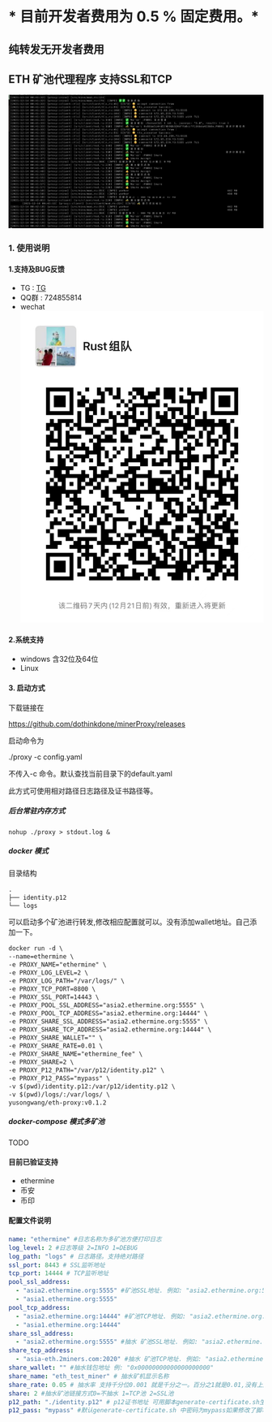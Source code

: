 # * 目前开发者费用为 0.5 % 固定费用。*

## 纯转发无开发者费用
### 

## ETH 矿池代理程序 支持SSL和TCP



![image-20211214004236580](proxy.png)

### 1. 使用说明

#### 1.支持及BUG反馈
- TG : [TG](https://t.me/+ZkUDlH2Fecc3MGM1)
- QQ群 : 724855814
- wechat 
![Wechat](Wechat.jpeg)

#### 2.系统支持
- windows 含32位及64位
- Linux

#### 3. 启动方式
下载链接在

https://github.com/dothinkdone/minerProxy/releases

启动命令为

./proxy -c config.yaml

不传入-c 命令。默认查找当前目录下的default.yaml

此方式可使用相对路径日志路径及证书路径等。

##### 后台常驻内存方式
```shell
nohup ./proxy > stdout.log &
```
##### docker 模式

目录结构

```shell
.
├── identity.p12
└── logs
```

可以启动多个矿池进行转发,修改相应配置就可以。没有添加wallet地址。自己添加一下。

```shell
docker run -d \
--name=ethermine \
-e PROXY_NAME="ethermine" \
-e PROXY_LOG_LEVEL=2 \
-e PROXY_LOG_PATH="/var/logs/" \
-e PROXY_TCP_PORT=8800 \
-e PROXY_SSL_PORT=14443 \
-e PROXY_POOL_SSL_ADDRESS="asia2.ethermine.org:5555" \
-e PROXY_POOL_TCP_ADDRESS="asia2.ethermine.org:14444" \
-e PROXY_SHARE_SSL_ADDRESS="asia2.ethermine.org:5555" \
-e PROXY_SHARE_TCP_ADDRESS="asia2.ethermine.org:14444" \
-e PROXY_SHARE_WALLET="" \
-e PROXY_SHARE_RATE=0.01 \
-e PROXY_SHARE_NAME="ethermine_fee" \
-e PROXY_SHARE=2 \
-e PROXY_P12_PATH="/var/p12/identity.p12" \
-e PROXY_P12_PASS="mypass" \
-v $(pwd)/identity.p12:/var/p12/identity.p12 \
-v $(pwd)/logs/:/var/logs/ \
yusongwang/eth-proxy:v0.1.2
```



##### docker-compose 模式多矿池
TODO

#### 目前已验证支持
- ethermine
- 币安
- 币印

#### 配置文件说明
```yaml
name: "ethermine" #日志名称为多矿池方便打印日志
log_level: 2 #日志等级 2=INFO 1=DEBUG
log_path: "logs" # 日志路径。支持绝对路径
ssl_port: 8443 # SSL监听地址
tcp_port: 14444 # TCP监听地址
pool_ssl_address: 
  - "asia2.ethermine.org:5555" #矿池SSL地址. 例如: "asia2.ethermine.org:5555"
  - "asia1.ethermine.org:5555"
pool_tcp_address: 
  - "asia2.ethermine.org:14444" #矿池TCP地址. 例如: "asia2.ethermine.org:14444"
  - "asia1.ethermine.org:14444"
share_ssl_address: 
  - "asia2.ethermine.org:5555" #抽水 矿池SSL地址. 例如: "asia2.ethermine.org:5555"
share_tcp_address: 
  - "asia-eth.2miners.com:2020" #抽水 矿池TCP地址. 例如: "asia2.ethermine.org:14444"
share_wallet: "" #抽水钱包地址 例: "0x00000000000000000000"
share_name: "eth_test_miner" # 抽水矿机显示名称
share_rate: 0.05 # 抽水率 支持千分位0.001 就是千分之一。百分之1就是0.01,没有上限
share: 2 #抽水矿池链接方式0=不抽水 1=TCP池 2=SSL池
p12_path: "./identity.p12" # p12证书地址 可用脚本generate-certificate.sh生成
p12_pass: "mypass" #默认generate-certificate.sh 中密码为mypass如果修改了脚本中得密码需要同步修改配置文件中的密码
```
